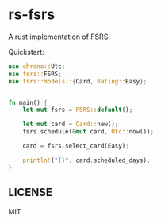 # rs-fsrs
A rust implementation of FSRS.

Quickstart:
```rust
use chrono::Utc;
use fsrs::FSRS;
use fsrs::models::{Card, Rating::Easy};


fn main() {
    let mut fsrs = FSRS::default();

    let mut card = Card::new();
    fsrs.schedule(&mut card, Utc::now());

    card = fsrs.select_card(Easy);

    println!("{}", card.scheduled_days);
}
```

## LICENSE

MIT
